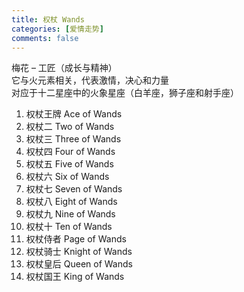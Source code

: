 ```yaml
---
title: 权杖 Wands
categories: [爱情走势]
comments: false
---
```

梅花 – 工匠（成长与精神）\
它与火元素相关，代表激情，决心和力量\
对应于十二星座中的火象星座（白羊座，狮子座和射手座）

1. 权杖王牌 Ace of Wands	
2. 权杖二 Two of Wands	
3. 权杖三 Three of Wands	
4. 权杖四 Four of Wands	
5. 权杖五 Five of Wands	
6. 权杖六 Six of Wands	
7. 权杖七 Seven of Wands	
8. 权杖八 Eight of Wands	
9. 权杖九 Nine of Wands	
10. 权杖十 Ten of Wands	
11. 权杖侍者 Page of Wands	
12. 权杖骑士 Knight of Wands	
13. 权杖皇后 Queen of Wands	
14. 权杖国王 King of Wands